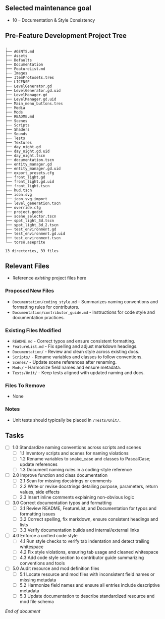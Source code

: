 ## Selected maintenance goal
- 10 – Documentation & Style Consistency

## Pre-Feature Development Project Tree
```text
.
├── AGENTS.md
├── Assets
├── Defaults
├── Documentation
├── FeatureList.md
├── Images
├── ItemProtosets.tres
├── LICENSE
├── LevelGenerator.gd
├── LevelGenerator.gd.uid
├── LevelManager.gd
├── LevelManager.gd.uid
├── Main_menu_buttons.tres
├── Media
├── Mods
├── README.md
├── Scenes
├── Scripts
├── Shaders
├── Sounds
├── Tests
├── Textures
├── day_night.gd
├── day_night.gd.uid
├── day_night.tscn
├── documentation.tscn
├── entity_manager.gd
├── entity_manager.gd.uid
├── export_presets.cfg
├── front_light.gd
├── front_light.gd.uid
├── front_light.tscn
├── hud.tscn
├── icon.svg
├── icon.svg.import
├── level_generation.tscn
├── override.cfg
├── project.godot
├── scene_selector.tscn
├── spot_light_3d.tscn
├── spot_light_3d_2.tscn
├── test_environment.gd
├── test_environment.gd.uid
├── test_environment.tscn
└── torso.aseprite

13 directories, 33 files
```

## Relevant Files
- Reference *existing* project files here

### Proposed New Files
- `Documentation/coding_style.md` - Summarizes naming conventions and formatting rules for contributors.
- `Documentation/contributor_guide.md` - Instructions for code style and documentation practices.

### Existing Files Modified
- `README.md` - Correct typos and ensure consistent formatting.
- `FeatureList.md` - Fix spelling and adjust markdown headings.
- `Documentation/` - Review and clean style across existing docs.
- `Scripts/` - Rename variables and classes to follow conventions.
- `Scenes/` - Update scene references after renaming.
- `Mods/` - Harmonize field names and ensure metadata.
- `Tests/Unit/` - Keep tests aligned with updated naming and docs.

### Files To Remove
- None

### Notes
- Unit tests should typically be placed in `/Tests/Unit/`.

## Tasks

- [ ] 1.0 Standardize naming conventions across scripts and scenes
	- [ ] 1.1 Inventory scripts and scenes for naming violations
	- [ ] 1.2 Rename variables to snake_case and classes to PascalCase; update references
	- [ ] 1.3 Document naming rules in a coding-style reference
- [ ] 2.0 Improve function and class documentation
	- [ ] 2.1 Scan for missing docstrings or comments
	- [ ] 2.2 Write or revise docstrings detailing purpose, parameters, return values, side effects
	- [ ] 2.3 Insert inline comments explaining non-obvious logic
- [ ] 3.0 Correct documentation typos and formatting
	- [ ] 3.1 Review README, FeatureList, and Documentation for typos and formatting issues
	- [ ] 3.2 Correct spelling, fix markdown, ensure consistent headings and lists
	- [ ] 3.3 Verify documentation builds and internal/external links
- [ ] 4.0 Enforce a unified code style
	- [ ] 4.1 Run style checks to verify tab indentation and detect trailing whitespace
	- [ ] 4.2 Fix style violations, ensuring tab usage and cleaned whitespace
	- [ ] 4.3 Add code style section to contributor guide summarizing conventions and tools
- [ ] 5.0 Audit resource and mod definition files
	- [ ] 5.1 Locate resource and mod files with inconsistent field names or missing metadata
	- [ ] 5.2 Harmonize field names and ensure all entries include descriptive metadata
	- [ ] 5.3 Update documentation to describe standardized resource and mod file schema

*End of document*
